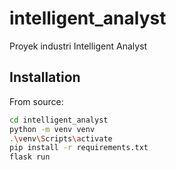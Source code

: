 # intelligent_analyst
Proyek industri Intelligent Analyst

## Installation

From source:

```bash
cd intelligent_analyst
python -m venv venv
.\venv\Scripts\activate
pip install -r requirements.txt
flask run
```
